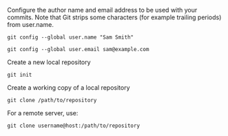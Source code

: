 
Configure the author name and email address to be used with your commits.
Note that Git strips some characters (for example trailing periods) from user.name.
```
git config --global user.name "Sam Smith"

git config --global user.email sam@example.com
```
Create a new local repository
```
git init
```

Create a working copy of a local repository
```
git clone /path/to/repository
```
For a remote server, use:
```
git clone username@host:/path/to/repository
```

